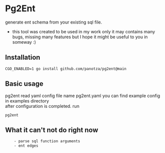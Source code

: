 # Pg2Ent

generate ent schema from your existing sql file.

* this tool was created to be used in my work only it may contains many bugs, missing many features but I hope it might be useful to you in someway :)

## Installation

```shell
CGO_ENABLED=1 go install github.com/panotza/pg2ent@main
```

## Basic usage

pg2ent read yaml config file name pg2ent.yaml
you can find example config in examples directory\
after configuration is completed. run
```shell
pg2ent
```

## What it can't not do right now

```txt
    - parse sql function arguments
    - ent edges
```
